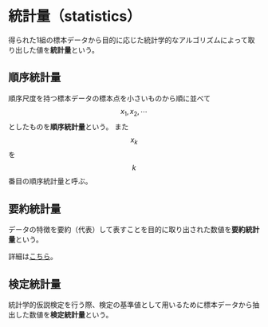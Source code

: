 # 統計量（statistics）

得られた1組の標本データから目的に応じた統計学的なアルゴリズムによって取り出した値を**統計量**という。

## 順序統計量

順序尺度を持つ標本データの標本点を小さいものから順に並べて $$x_1, x_2, \cdots$$ としたものを**順序統計量**という。
また $$x_k$$ を $$k$$ 番目の順序統計量と呼ぶ。

## 要約統計量

データの特徴を要約（代表）して表すことを目的に取り出された数値を**要約統計量**という。

詳細は[こちら](summary_statistics.md)。

## 検定統計量

統計学的仮説検定を行う際、検定の基準値として用いるために標本データから抽出した数値を**検定統計量**という。
